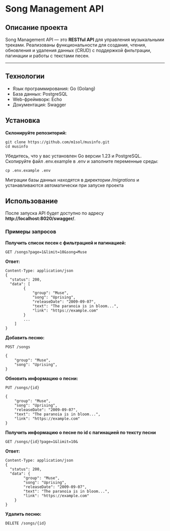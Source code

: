 # Song Management API

## Описание проекта

Song Management API — это **RESTful API** для управления музыкальными треками. Реализованы функциональности для создания, чтения, обновления и удаления данных (CRUD) с поддержкой фильтрации, пагинации и работы с текстами песен.

-----

## Технологии

- Язык программирования: Go (Golang)
- База данных: PostgreSQL
- Web-фреймворк: Echo
- Документация: Swagger

## Установка
**Склонируйте репозиторий:**

```
git clone https://github.com/m1sol/musinfo.git
cd musinfo
```

Убедитесь, что у вас установлен Go версии 1.23 и PostgreSQL.
Скопируйте файл .env.example в .env и заполните переменные среды:

`cp .env.example .env`

Миграции базы данных находятся в директории */migrations* и устанавливаются автоматически при запуске проекта

## Использование

После запуска API будет доступно по адресу **http://localhost:8020/swagger/**.

### Примеры запросов

**Получить список песен с фильтрацией и пагинацией:**

`GET /songs?page=1&limit=10&song=Muse`

**Ответ:**
```
Content-Type: application/json
{
  "status": 200,
  "data": [
        {
            "group": "Muse",
            "song": "Uprising",
            "releaseDate": "2009-09-07",
            "text": "The paranoia is in bloom...",
            "link": "https://example.com"
        }
        ...
    ]
}
```
**Добавить песню:**

`POST /songs`
```
{
    "group": "Muse",
    "song": "Uprising",
}
```

**Обновить информацию о песни:**

`PUT /songs/{id}`

```
{
    "group": "Muse",
    "song": "Uprising",
    "releaseDate": "2009-09-07",
    "text": "The paranoia is in bloom...",
    "link": "https://example.com"
}
```

**Получить информацию о песне по id с пагинацией по тексту песни**

`GET /songs/{id}?page=1&limit=10&`

**Ответ:**
```
Content-Type: application/json
{
  "status": 200,
  "data": {
        "group": "Muse",
        "song": "Uprising",
        "releaseDate": "2009-09-07",
        "text": "The paranoia is in bloom...",
        "link": "https://example.com"
    }
}
```

**Удалить песню:**

`DELETE /songs/{id}`
